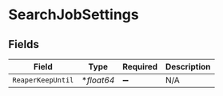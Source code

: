 # SearchJobSettings


## Fields

| Field              | Type               | Required           | Description        |
| ------------------ | ------------------ | ------------------ | ------------------ |
| `ReaperKeepUntil`  | **float64*         | :heavy_minus_sign: | N/A                |